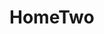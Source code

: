 <!-- generated by markdown-notes-tree -->

# HomeTwo

<!-- optional markdown-notes-tree directory description starts here -->

<!-- optional markdown-notes-tree directory description ends here -->


